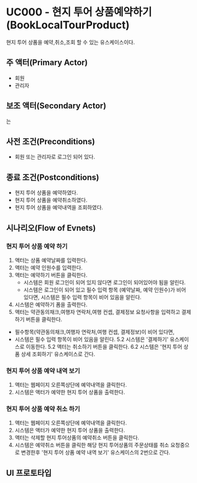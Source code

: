 # UC000 - 현지 투어 상품예약하기  (BookLocalTourProduct)

현지 투어 상품을 예약,취소,조회 할 수 있는 유스케이스이다.
## 주 액터(Primary Actor)

- 회원
- 관리자
## 보조 액터(Secondary Actor)
는
## 사전 조건(Preconditions)

  - 회원 또는 관리자로 로그인 되어 있다.
## 종료 조건(Postconditions)

- 현지 투어 상품을 예약하였다.
- 현지 투어 상품을 예약취소하였다.
- 현지 투어 상품을 예약내역을 조회하였다.

## 시나리오(Flow of Evnets)

### 현지 투어 상품 예약 하기

1. 액터는 상품 예약날짜를 입력한다.
2. 액터는 예약 인원수를 입력한다.
3. 액터는 예약하기 버튼을 클릭한다.
   - 시스템은 회원 로그인이 되어 있지 않다면 로그인이 되어있어야 됨을 알린다.
   - 시스템은 로그인이 되어 있고 필수 입력 항목 (예약날짜, 예약 인원수)가 비어 있다면,
     시스템은 필수 입력 항목이 비어 있음을 알린다.
4. 시스템은 예약하기 폼을 출력한다.
5. 액터는 약관동의채크,여행자 연락처,여행 컨셉, 결제정보 요청사항을 입력하고 결제하기 버튼을 클릭한다.
 - 필수항목(약관동의채크,여행자 연락처,여행 컨셉, 결제정보)이 비어 있다면,
  - 시스템은 필수 입력 항목이 비어 있음을 알린다.
5.2 시스템은 '결제하기' 유스케이스로 이동한다.
5.2 액터는 취소하기 버튼을 클릭한다.
6.2 시스템은 '현지 투어 상품 상세 조회하기' 유스케이스로 간다.


### 현지 투어 상품 예약 내역 보기
1. 액터는 웹페이지 오른쪽상단에 예약내역을 클릭한다.
2. 시스템은 액터가 예약한 현지 투어 상품을 출력한다.


### 현지 투어 상품 예약 취소 하기
1. 액터는 웹페이지 오른쪽상단에 예약내역을 클릭한다.
2. 시스템은 액터가 예약한 현지 투어 상품을 출력한다.
3. 액터는 삭제할 현지 투어상품의 예약취소 버튼을 클릭한다.
4. 시스템은 예약취소 버튼을 클릭한 해당 현지 투어상품의 주문상태를 취소 요청중으로 변경한후
   '현지 투어 상품 예약 내역 보기' 유스케이스의 2번으로 간다.


## UI 프로토타입

###

###
